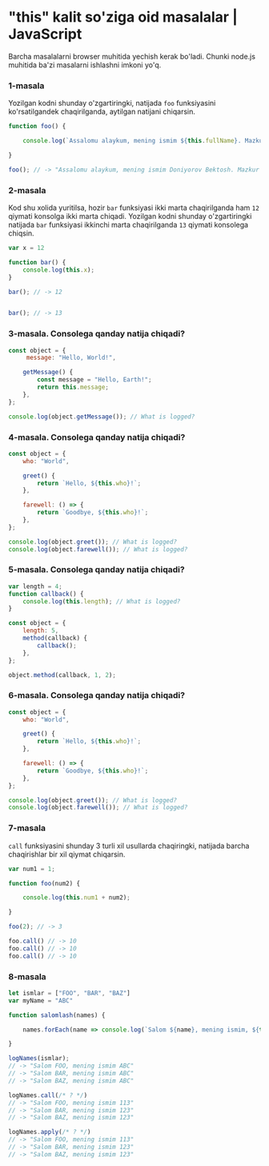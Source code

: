 # "this" kalit so'ziga oid masalalar | JavaScript

Barcha masalalarni browser muhitida yechish kerak bo'ladi. Chunki node.js muhitida ba'zi masalarni ishlashni imkoni yo'q.

### 1-masala

Yozilgan kodni shunday o'zgartiringki, natijada `foo` funksiyasini ko'rsatilgandek chaqirilganda, aytilgan natijani chiqarsin.

```js
function foo() {

    console.log(`Assalomu alaykum, mening ismim ${this.fullName}. Mazkur oliygohda ${this.subject} fanidan dars beraman.`);

}

foo(); // -> "Assalomu alaykum, mening ismim Doniyorov Bektosh. Mazkur oliygohda Matematika fanidan dars beraman."
```

### 2-masala

Kod shu xolida yuritilsa, hozir `bar` funksiyasi ikki marta chaqirilganda ham `12` qiymati konsolga ikki marta chiqadi. Yozilgan kodni shunday o'zgartiringki natijada `bar` funksiyasi ikkinchi marta chaqirilganda `13` qiymati konsolega chiqsin.

```js
var x = 12

function bar() {
    console.log(this.x);
}

bar(); // -> 12


bar(); // -> 13
```

### 3-masala. Consolega qanday natija chiqadi?

```js
const object = {
     message: "Hello, World!",

    getMessage() {
        const message = "Hello, Earth!";
        return this.message;
    },
};

console.log(object.getMessage()); // What is logged?
```

### 4-masala. Consolega qanday natija chiqadi?

```js
const object = {
    who: "World",

    greet() {
        return `Hello, ${this.who}!`;
    },

    farewell: () => {
        return `Goodbye, ${this.who}!`;
    },
};

console.log(object.greet()); // What is logged?
console.log(object.farewell()); // What is logged?

```

### 5-masala. Consolega qanday natija chiqadi?

```js
var length = 4;
function callback() {
    console.log(this.length); // What is logged?
}

const object = {
    length: 5,
    method(callback) {
        callback();
    },
};

object.method(callback, 1, 2);
```

### 6-masala. Consolega qanday natija chiqadi?

```js
const object = {
    who: "World",

    greet() {
        return `Hello, ${this.who}!`;
    },

    farewell: () => {
        return `Goodbye, ${this.who}!`;
    },
};

console.log(object.greet()); // What is logged?
console.log(object.farewell()); // What is logged?
```

### 7-masala

`call` funksiyasini shunday 3 turli xil usullarda chaqiringki, natijada barcha chaqirishlar bir xil qiymat chiqarsin.

```js
var num1 = 1;

function foo(num2) {

    console.log(this.num1 + num2);

}

foo(2); // -> 3

foo.call() // -> 10
foo.call() // -> 10
foo.call() // -> 10
```

### 8-masala

```js
let ismlar = ["FOO", "BAR", "BAZ"]
var myName = "ABC"

function salomlash(names) {

    names.forEach(name => console.log(`Salom ${name}, mening ismim, ${this.myName}`))

}

logNames(ismlar);
// -> "Salom FOO, mening ismim ABC"
// -> "Salom BAR, mening ismim ABC"
// -> "Salom BAZ, mening ismim ABC"

logNames.call(/* ? */)
// -> "Salom FOO, mening ismim 113"
// -> "Salom BAR, mening ismim 123"
// -> "Salom BAZ, mening ismim 123"

logNames.apply(/* ? */)
// -> "Salom FOO, mening ismim 113"
// -> "Salom BAR, mening ismim 123"
// -> "Salom BAZ, mening ismim 123"
```
